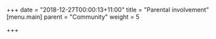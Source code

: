 +++
date = "2018-12-27T00:00:13+11:00"
title = "Parental involvement"
[menu.main]
parent = "Community"
weight = 5

+++
